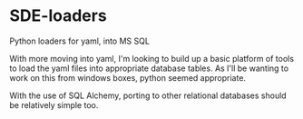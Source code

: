 # SDE-loaders
Python loaders for yaml, into MS SQL


With more moving into yaml, I'm looking to build up a basic platform of tools to load the yaml files into appropriate database tables. As I'll be wanting to work on this from windows boxes, python seemed appropriate.

With the use of SQL Alchemy, porting to other relational databases should be relatively simple too.
